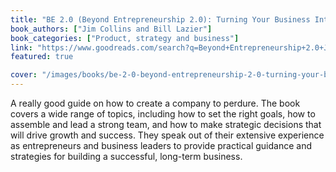 ```yaml
---
title: "BE 2.0 (Beyond Entrepreneurship 2.0): Turning Your Business Into an Enduring Great Company"
book_authors: ["Jim Collins and Bill Lazier"]
book_categories: ["Product, strategy and business"]
link: "https://www.goodreads.com/search?q=Beyond+Entrepreneurship+2.0+Jim+Collins+and+Bill+Lazier"
featured: true

cover: "/images/books/be-2-0-beyond-entrepreneurship-2-0-turning-your-business-into-an-enduring-great-company.jpg"
---
```


A really good guide on how to create a company to perdure. The book covers a wide range of topics, including how to set the right goals, how to assemble and lead a strong team, and how to make strategic decisions that will drive growth and success. They speak out of their extensive experience as entrepreneurs and business leaders to provide practical guidance and strategies for building a successful, long-term business.